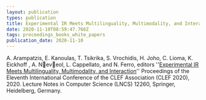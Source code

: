```yaml
---
layout: publication
types: publication
title: Experimental IR Meets Multilinguality, Multimodality, and Interaction
date: 2020-11-10T08:59:47.766Z
tags: proceedings_books_white_papers
publication_date: 2020-11-10
---
```

A. Arampatzis, E. Kanoulas, T. Tsikrika, S. Vrochidis, H. Joho, C. Lioma, K. Eickhoff , A. Neveol, L. Cappellato, and N. Ferro, editors ''[Experimental IR Meets Multilinguality, Multimodality, and Interaction](https://www.springer.com/gp/book/9783030582180)'' Proceedings of the Eleventh International Conference of the CLEF Association (CLEF 2020), 2020. Lecture Notes in Computer Science (LNCS) 12260, Springer, Heidelberg, Germany.